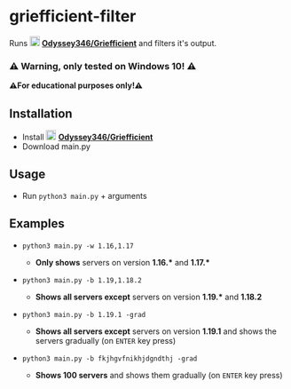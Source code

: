 # griefficient-filter

Runs [<img src="https://camo.githubusercontent.com/b079fe922f00c4b86f1b724fbc2e8141c468794ce8adbc9b7456e5e1ad09c622/68747470733a2f2f6564656e742e6769746875622e696f2f537570657254696e7949636f6e732f696d616765732f7376672f6769746875622e737667" alt="gh" width="18"/>](https://github.com/Odyssey346/Griefficient) **[Odyssey346/Griefficient](https://github.com/Odyssey346/Griefficient)** and filters it's output.

### ⚠️ Warning, only tested on Windows 10! ⚠️

**⚠For educational purposes only!⚠**

## Installation

- Install [<img src="https://camo.githubusercontent.com/b079fe922f00c4b86f1b724fbc2e8141c468794ce8adbc9b7456e5e1ad09c622/68747470733a2f2f6564656e742e6769746875622e696f2f537570657254696e7949636f6e732f696d616765732f7376672f6769746875622e737667" alt="gh" width="18"/>](https://github.com/Odyssey346/Griefficient) **[Odyssey346/Griefficient](https://github.com/Odyssey346/Griefficient)**
- Download main.py

## Usage

- Run `python3 main.py` + arguments
  
## Examples

- `python3 main.py -w 1.16,1.17`
  - **Only shows** servers on version **1.16.\*** and **1.17.\***

- `python3 main.py -b 1.19,1.18.2`
  - **Shows all servers except** servers on version **1.19.\*** and **1.18.2**

- `python3 main.py -b 1.19.1 -grad`
  - **Shows all servers except** servers on version **1.19.1** and shows the servers gradually (on `ENTER` key press)
  
- `python3 main.py -b fkjhgvfnikhjdgndthj -grad`
  - **Shows 100 servers** and shows them gradually (on `ENTER` key press)
